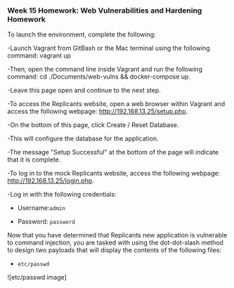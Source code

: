### Week 15 Homework: Web Vulnerabilities and Hardening Homework
To launch the environment, complete the following:


-Launch Vagrant from GitBash or the Mac terminal using the following command: vagrant up


-Then, open the command line inside Vagrant and run the following command: cd ./Documents/web-vulns && docker-compose up.


-Leave this page open and continue to the next step.


-To access the Replicants website, open a web browser within Vagrant and access the following webpage: http://192.168.13.25/setup.php.


-On the bottom of this page, click Create / Reset Database.


-This will configure the database for the application.


-The message "Setup Successful" at the bottom of the page will indicate that it is complete.


-To log in to the mock Replicants website, access the following webpage: http://192.168.13.25/login.php.


-Log in with the following credentials:


- Username:`admin`


- Password: `password`


Now that you have determined that Replicants new application is vulnerable to command injection, you are tasked with using the dot-dot-slash method to design two payloads that will display the contents of the following files:

- `etc/passwd`

![etc/passwd image] 
